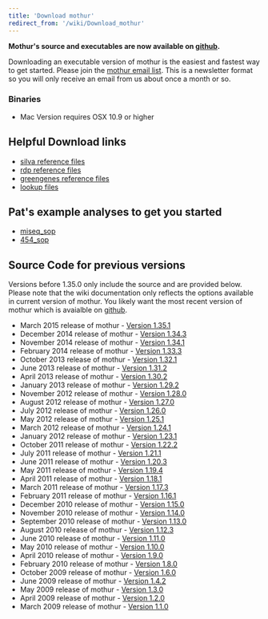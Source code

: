 ```yaml
---
title: 'Download mothur'
redirect_from: '/wiki/Download_mothur'
---
```

**Mothur's source and executables are now available on
[github](https://github.com/mothur/mothur/releases/latest).**

Downloading an executable version of mothur is the easiest and fastest
way to get started. Please join the [mothur email
list](https://groups.io/g/mothur/join). This is a newsletter format so
you will only receive an email from us about once a month or so.

### Binaries

-   Mac Version requires OSX 10.9 or higher

## Helpful Download links

-   [silva reference files](/wiki/Silva_reference_files)
-   [rdp reference files](/wiki/RDP_reference_files)
-   [ greengenes reference
    files](/wiki/Greengenes-formatted_databases)
-   [lookup files](/wiki/Lookup_files)

## Pat's example analyses to get you started

-   [miseq\_sop](/wiki/MiSeq_SOP)
-   [454\_sop](/wiki/454_SOP)

## Source Code for previous versions

Versions before 1.35.0 only include the source and are provided below.
Please note that the wiki documentation only reflects the options
available in current version of mothur. You likely want the most recent
version of mothur which is avaialble on
[github](https://github.com/mothur/mothur/releases/latest).

-   March 2015 release of mothur - [Version
    1.35.1](https://github.com/mothur/mothur/releases/tag/v1.35.1)
-   December 2014 release of mothur - [Version
    1.34.3](https://mothur.org/w/images/e/ef/Mothur.1.34.3.zip)
-   November 2014 release of mothur - [Version
    1.34.1](https://mothur.org/w/images/7/77/Mothur.1.34.1.zip)
-   February 2014 release of mothur - [Version
    1.33.3](https://mothur.org/w/images/6/65/Mothur.1.33.3.zip)
-   October 2013 release of mothur - [Version
    1.32.1](https://mothur.org/w/images/9/99/Mothur.1.32.1.zip)
-   June 2013 release of mothur - [Version
    1.31.2](https://mothur.org/w/images/b/bc/Mothur.1.31.2.zip)
-   April 2013 release of mothur - [Version
    1.30.2](https://mothur.org/w/images/d/d3/Mothur.1.30.2.zip)
-   January 2013 release of mothur - [Version
    1.29.2](https://mothur.org/w/images/a/a5/Mothur.1.29.2.zip)
-   November 2012 release of mothur - [Version
    1.28.0](https://mothur.org/w/images/6/68/Mothur.1.28.0.zip)
-   August 2012 release of mothur - [Version
    1.27.0](https://mothur.org/w/images/c/cb/Mothur.1.27.0.zip)
-   July 2012 release of mothur - [Version
    1.26.0](https://mothur.org/w/images/2/20/Mothur.1.26.0.zip)
-   May 2012 release of mothur - [Version
    1.25.1](https://mothur.org/w/images/7/7b/Mothur.1.25.1.zip)
-   March 2012 release of mothur - [Version
    1.24.1](https://mothur.org/w/images/0/09/Mothur.1.24.1.zip)
-   January 2012 release of mothur - [Version
    1.23.1](https://mothur.org/w/images/3/33/Mothur.1.23.1.zip)
-   October 2011 release of mothur - [Version
    1.22.2](https://mothur.org/w/images/4/4b/Mothur.1.22.2.zip)
-   July 2011 release of mothur - [Version
    1.21.1](https://mothur.org/w/images/6/64/Mothur.1.21.1.zip)
-   June 2011 release of mothur - [Version
    1.20.3](https://mothur.org/w/images/4/42/Mothur.1.20.3.zip)
-   May 2011 release of mothur - [Version
    1.19.4](https://mothur.org/w/images/0/08/Mothur.1.19.4.zip)
-   April 2011 release of mothur - [Version
    1.18.1](https://mothur.org/w/images/9/96/Mothur.1.18.1.zip)
-   March 2011 release of mothur - [Version
    1.17.3](https://mothur.org/w/images/9/9b/Mothur.1.17.3.zip)
-   February 2011 release of mothur - [Version
    1.16.1](https://mothur.org/w/images/8/8c/Mothur.1.16.1.zip)
-   December 2010 release of mothur - [Version
    1.15.0](https://mothur.org/w/images/a/a5/Mothur.1.15.0.zip)
-   November 2010 release of mothur - [Version
    1.14.0](https://mothur.org/w/images/2/2d/Mothur.1.14.0.zip)
-   September 2010 release of mothur - [Version
    1.13.0](https://mothur.org/w/images/0/05/Mothur.1.13.0.zip)
-   August 2010 release of mothur - [Version
    1.12.3](https://mothur.org/w/images/4/4d/Mothur.1.12.3.zip)
-   June 2010 release of mothur - [Version
    1.11.0](https://mothur.org/w/images/b/b9/Mothur.1.11.0.zip)
-   May 2010 release of mothur - [Version
    1.10.0](https://mothur.org/w/images/6/64/Mothur.1.10.0.zip)
-   April 2010 release of mothur - [Version
    1.9.0](https://mothur.org/w/images/e/e5/Mothur.1.9.0.zip)
-   February 2010 release of mothur - [Version
    1.8.0](https://mothur.org/w/images/e/ea/Mothur.1.8.0.zip)
-   October 2009 release of mothur - [Version
    1.6.0](https://mothur.org/w/images/e/e8/Mothur.1.6.0.zip)
-   June 2009 release of mothur - [Version
    1.4.2](https://mothur.org/w/images/7/7a/Mothur.1.4.2.zip)
-   May 2009 release of mothur - [Version
    1.3.0](https://mothur.org/w/images/f/f3/Mothur.1.3.0.zip)
-   April 2009 release of mothur - [Version
    1.2.0](https://mothur.org/w/images/a/a9/Mothur.1.2.0.zip)
-   March 2009 release of mothur - [Version
    1.1.0](https://mothur.org/w/images/3/33/Mothur.1.1.0.zip)
